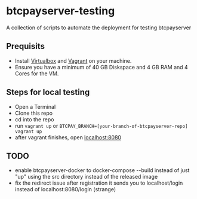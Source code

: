 # btcpayserver-testing
A collection of scripts to automate the deployment for testing btcpayserver

## Prequisits
* Install [Virtualbox](https://www.virtualbox.org) and [Vagrant](https://www.vagrantup.com/) on your machine.
* Ensure you have a minimum of 40 GB Diskspace and 4 GB RAM and 4 Cores for the VM.

## Steps for local testing
* Open a Terminal
* Clone this repo
* cd into the repo
* run `vagrant up` or `BTCPAY_BRANCH=[your-branch-of-btcpayserver-repo] vagrant up`
* after vagrant finishes, open [localhost:8080](http://localhost:8080)

## TODO
* enable btcpayserver-docker to docker-compose --build instead of just "up" using the src directory instead of the released image
* fix the redirect issue after registration it sends you to localhost/login instead of localhost:8080/login (strange)
